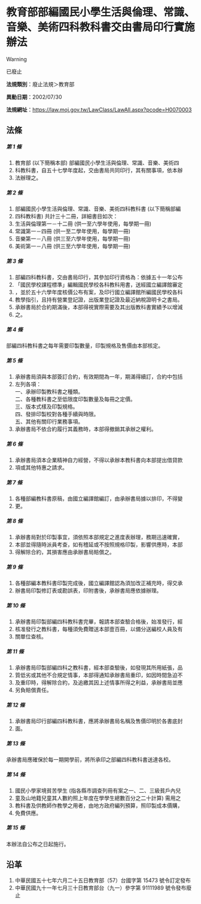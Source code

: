 # 教育部部編國民小學生活與倫理、常識、音樂、美術四科教科書交由書局印行實施辦法
> [!WARNING]
> 已廢止

**法規類別**：廢止法規＞教育部

**異動日期**：2002/07/30  

**法規網址**：https://law.moj.gov.tw/LawClass/LawAll.aspx?pcode=H0070003



## 法條
##### 第 1 條
1. 教育部 (以下簡稱本部) 部編國民小學生活與倫理、常識、音樂、美術四
1. 科教科書，自五十七學年度起，交由書局共同印行，其有關事項，依本辦
1. 法辦理之。

##### 第 2 條
1. 部編國民小學生活與倫理、常識、音樂、美術四科教科書 (以下簡稱部編
1. 四科教科書) 共計三十二冊，詳細書目如次：
1. 生活與倫理第一－十二冊 (供一至六學年使用，每學期一冊)
1. 常識第一－四冊 (供一至二學年使用，每學期一冊)
1. 音樂第一－八冊 (供三至六學年使用，每學期一冊)
1. 美術第一－八冊 (供三至六學年使用，每學期一冊)

##### 第 3 條
1. 部編四科教科書，交由書局印行，其參加印行資格為：依據五十一年公布
1. 「國民學校課程標準」編輯國民學校各科教科用書，送經國立編譯館審定
1. ，並於五十六學年度核價公布有案，及印行國立編譯館所編國民學校各科
1. 教學指引，且持有營業登記證，出版業登記證及最近納稅證明卡之書局。
1. 承辦書局於合約期滿後，本部得視實際需要及其出版教科書實績予以增減
1. 之。

##### 第 4 條
部編四科教科書之每年需要印製數量，印製規格及售價由本部核定。

##### 第 5 條
1. 承辦書局須與本部簽訂合約，有效期間為一年，期滿得續訂，合約中包括
1. 左列各項：  
一、承辦印製教科書之種類。  
二、各種教科書之至低限度印製數量及每冊之定價。  
三、版本式樣及印製規格。  
四、發排印製校對各種手續與時限。  
五、其他有關印行業務事項。
1. 承辦書局不依合約履行其義務時，本部得撤銷其承辦之權利。

##### 第 6 條
1. 承辦書局須本企業精神自力經營，不得以承辦本教科書向本部提出借貸款
1. 項或其他特惠之請求。

##### 第 7 條
1. 各種部編教科書原稿，由國立編譯館編訂，由承辦書局據以排印，不得變
1. 更。

##### 第 8 條
1. 承辦書局對於印製事宜，須依照本部規定之進度表辦理，務期迅速確實，
1. 本部並得隨時派員考查，如有稽延或不按照規格印製，影響供應時，本部
1. 得解除合約，其損害應由承辦書局賠償之。

##### 第 9 條
1. 各種部編本教科書印製完成後，國立編譯館認為須加改正補充時，得交承
1. 辦書局印製修訂表或勘誤表，印附書後，承辦書局應依據辦理。

##### 第 10 條
1. 承辦書局印製部編四科教科書完畢，報請本部查驗合格後，始准發行，經
1. 核准發行之教科書，每種須免費贈送本部壹百冊，以備分送編校人員及有
1. 關單位查核。

##### 第 11 條
1. 承辦書局印製部編四科之教科書，經本部查驗後，如發現其所用紙張，品
1. 質低劣或其他不合規定情事，本部得通知承辦書局重印，如因時間急迫不
1. 及重印時，得解除合約，及追繳其因上述情事所得之利益，承辦書局並應
1. 另負賠償責任。

##### 第 12 條
1. 承辦書局印行部編四科教科書，應將承辦書局名稱及售價印明於各書底封
1. 面。

##### 第 13 條
承辦書局應確保於每一期開學前，將所承印之部編四科教科書送達各校。

##### 第 14 條
1. 國民小學家境貧苦學生 (指各縣市調查列冊有案之一、二、三級貧戶內兒
1. 童及山地籍兒童其人數約照上年度在學學生總數百分之二十計算) 需用之
1. 教科書及供教師作教學之用者，由地方政府編列預算，照印製成本價購，
1. 免費供應。

##### 第 15 條
本辦法自公布之日起施行。

## 沿革
1. 中華民國五十七年六月二十五日教育部（57）台國字第 15473 號令訂定發布
1. 中華民國九十一年七月三十日教育部台（九一）參字第 91111989  號令發布廢止
